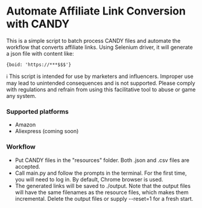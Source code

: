 # Automate Affiliate Link Conversion with CANDY

This is a simple script to batch process CANDY files and automate the workflow that converts affiliate links. Using Selenium driver, it will generate a json file with content like:
```
{boid: 'https://***$$$'}
```

ℹ️ This script is intended for use by marketers and influencers. Improper use may lead to unintended consequences and is not supported. Please comply with regulations and refrain from using this facilitative tool to abuse or game any system.

### Supported platforms
- Amazon
- Aliexpress (coming soon)

### Workflow
- Put CANDY files in the "resources" folder. Both .json and .csv files are accepted.
- Call main.py and follow the prompts in the terminal. For the first time, you will need to log in. By default, Chrome browser is used.
- The generated links will be saved to ./output. Note that the output files will have the same filenames as the resource files, which makes them incremental. Delete the output files or supply --reset=1 for a fresh start. 